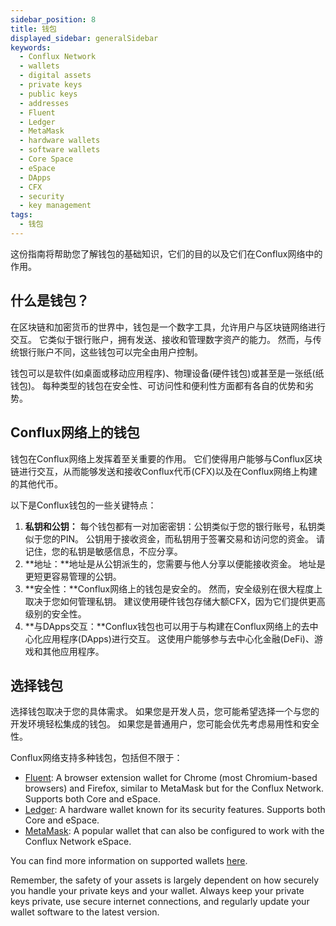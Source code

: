 ```yaml
---
sidebar_position: 8
title: 钱包
displayed_sidebar: generalSidebar
keywords:
  - Conflux Network
  - wallets
  - digital assets
  - private keys
  - public keys
  - addresses
  - Fluent
  - Ledger
  - MetaMask
  - hardware wallets
  - software wallets
  - Core Space
  - eSpace
  - DApps
  - CFX
  - security
  - key management
tags:
  - 钱包
---
```


这份指南将帮助您了解钱包的基础知识，它们的目的以及它们在Conflux网络中的作用。

## 什么是钱包？

在区块链和加密货币的世界中，钱包是一个数字工具，允许用户与区块链网络进行交互。 它类似于银行账户，拥有发送、接收和管理数字资产的能力。 然而，与传统银行账户不同，这些钱包可以完全由用户控制。

钱包可以是软件(如桌面或移动应用程序)、物理设备(硬件钱包)或甚至是一张纸(纸钱包)。 每种类型的钱包在安全性、可访问性和便利性方面都有各自的优势和劣势。

## Conflux网络上的钱包

钱包在Conflux网络上发挥着至关重要的作用。 它们使得用户能够与Conflux区块链进行交互，从而能够发送和接收Conflux代币(CFX)以及在Conflux网络上构建的其他代币。

以下是Conflux钱包的一些关键特点：

1. **私钥和公钥：** 每个钱包都有一对加密密钥：公钥类似于您的银行账号，私钥类似于您的PIN。 公钥用于接收资金，而私钥用于签署交易和访问您的资金。 请记住，您的私钥是敏感信息，不应分享。
2. **地址：**地址是从公钥派生的，您需要与他人分享以便能接收资金。 地址是更短更容易管理的公钥。
3. **安全性：**Conflux网络上的钱包是安全的。 然而，安全级别在很大程度上取决于您如何管理私钥。 建议使用硬件钱包存储大额CFX，因为它们提供更高级别的安全性。
4. **与DApps交互：**Conflux钱包也可以用于与构建在Conflux网络上的去中心化应用程序(DApps)进行交互。 这使用户能够参与去中心化金融(DeFi)、游戏和其他应用程序。

## 选择钱包

选择钱包取决于您的具体需求。 如果您是开发人员，您可能希望选择一个与您的开发环境轻松集成的钱包。 如果您是普通用户，您可能会优先考虑易用性和安全性。

Conflux网络支持多种钱包，包括但不限于：

- [Fluent](../tutorials/wallets/fluent.md): A browser extension wallet for Chrome (most Chromium-based browsers) and Firefox, similar to MetaMask but for the Conflux Network. Supports both Core and eSpace.
- [Ledger](../tutorials/wallets/ledger.md): A hardware wallet known for its security features. Supports both Core and eSpace.
- [MetaMask](../../espace/UserGuide.md): A popular wallet that can also be configured to work with the Conflux Network eSpace.

You can find more information on supported wallets [here](../tutorials/wallets/wallets.mdx).

Remember, the safety of your assets is largely dependent on how securely you handle your private keys and your wallet. Always keep your private keys private, use secure internet connections, and regularly update your wallet software to the latest version.
